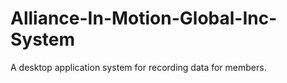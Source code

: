 # Alliance-In-Motion-Global-Inc-System
 A desktop application system for recording data for members.
